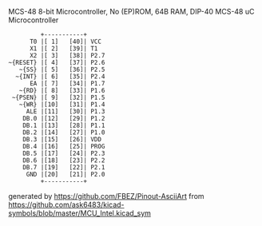 MCS-48 8-bit Microcontroller, No (EP)ROM, 64B RAM, DIP-40
MCS-48 uC Microcontroller


	         +-----------+
	      T0 |[ 1]   [40]| VCC
	      X1 |[ 2]   [39]| T1
	      X2 |[ 3]   [38]| P2.7
	~{RESET} |[ 4]   [37]| P2.6
	   ~{SS} |[ 5]   [36]| P2.5
	  ~{INT} |[ 6]   [35]| P2.4
	      EA |[ 7]   [34]| P1.7
	   ~{RD} |[ 8]   [33]| P1.6
	 ~{PSEN} |[ 9]   [32]| P1.5
	   ~{WR} |[10]   [31]| P1.4
	     ALE |[11]   [30]| P1.3
	    DB.0 |[12]   [29]| P1.2
	    DB.1 |[13]   [28]| P1.1
	    DB.2 |[14]   [27]| P1.0
	    DB.3 |[15]   [26]| VDD
	    DB.4 |[16]   [25]| PROG
	    DB.5 |[17]   [24]| P2.3
	    DB.6 |[18]   [23]| P2.2
	    DB.7 |[19]   [22]| P2.1
	     GND |[20]   [21]| P2.0
	         +-----------+


generated by https://github.com/FBEZ/Pinout-AsciiArt from https://github.com/ask6483/kicad-symbols/blob/master/MCU_Intel.kicad_sym